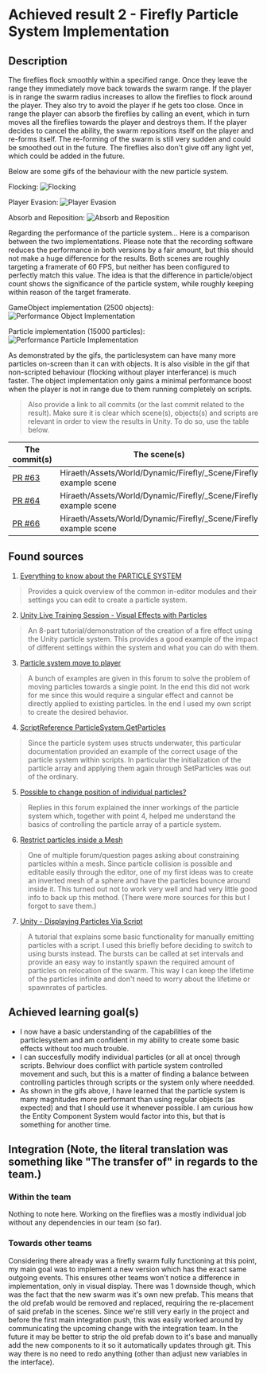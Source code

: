 Achieved result 2 - Firefly Particle System Implementation
===================

## Description
The fireflies flock smoothly within a specified range. Once they leave the range they immediately move back towards the swarm range. If the player is in range the swarm radius increases to allow the fireflies to flock around the player. They also try to avoid the player if he gets too close. Once in range the player can absorb the fireflies by calling an event, which in turn moves all the fireflies towards the player and destroys them. If the player decides to cancel the ability, the swarm repositions itself on the player and re-forms itself. The re-forming of the swarm is still very sudden and could be smoothed out in the future. The fireflies also don't give off any light yet, which could be added in the future.

Below are some gifs of the behaviour with the new particle system.

Flocking:
![Flocking](https://github.com/HANICA-GAME/sep2018-stud-lucas-van-swaay/blob/master/Project%20-%20Programming/individual/week_1_2/products/Achieved%202/Particle%20Flocking.gif)

Player Evasion:
![Player Evasion](https://github.com/HANICA-GAME/sep2018-stud-lucas-van-swaay/blob/master/Project%20-%20Programming/individual/week_1_2/products/Achieved%202/Particle%20Evade%20Player.gif)

Absorb and Reposition:
![Absorb and Reposition](https://github.com/HANICA-GAME/sep2018-stud-lucas-van-swaay/blob/master/Project%20-%20Programming/individual/week_1_2/products/Achieved%202/Particle%20Absorb%20%26%20Reposition.gif)

Regarding the performance of the particle system... Here is a comparison between the two implementations. Please note that the recording software reduces the performance in both versions by a fair amount, but this should not make a huge difference for the results. Both scenes are roughly targeting a framerate of 60 FPS, but neither has been configured to perfectly match this value. The idea is that the difference in particle/object count shows the significance of the particle system, while roughly keeping within reason of the target framerate.

GameObject implementation (2500 objects):
![Performance Object Implementation](https://github.com/HANICA-GAME/sep2018-stud-lucas-van-swaay/blob/master/Project%20-%20Programming/individual/week_1_2/products/Achieved%202/Performance%20Object%20Implementation%20(2.5k).gif)

Particle implementation (15000 particles):
![Performance Particle Implementation](https://github.com/HANICA-GAME/sep2018-stud-lucas-van-swaay/blob/master/Project%20-%20Programming/individual/week_1_2/products/Achieved%202/Performance%20Particle%20Implementation%20(15k).gif)

As demonstrated by the gifs, the particlesystem can have many more particles on-screen than it can with objects. It is also visible in the gif that non-scripted behaviour (flocking without player interferance) is much faster. The object implementation only gains a minimal performance boost when the player is not in range due to them running completely on scripts.

> Also provide a link to all commits (or the last commit related to the result). Make sure it is clear which scene(s), objects(s) and scripts are relevant in order to view the results in Unity. To do so, use the table below.

|The commit(s)|The scene(s)|The gameobject(s)|The script(s)|
|---------|--------|--------------|----------|
| [PR #63](https://github.com/HANICA-GAME/sep2018-game-hireath/pull/63) |  Hiraeth/Assets/World/Dynamic/Firefly/\_Scene/Firefly example scene | Hiraeth/Assets/World/Dynamic/Firefly/Prefabs/Firefly Swarm | Hiraeth/Assets/World/Dynamic/Firefly/Scripts/ _Everything In This Folder and Subfolders_ |
| [PR #64](https://github.com/HANICA-GAME/sep2018-game-hireath/pull/64) | Hiraeth/Assets/World/Dynamic/Firefly/\_Scene/Firefly example scene | Hiraeth/Assets/World/Dynamic/Firefly/Prefabs/Firefly Swarm | Hiraeth/Assets/World/Dynamic/Firefly/Scripts/FireflyEventListener |
  | [PR #66](https://github.com/HANICA-GAME/sep2018-game-hireath/pull/66) | Hiraeth/Assets/World/Dynamic/Firefly/\_Scene/Firefly example scene | Hiraeth/Assets/World/Dynamic/Firefly/Prefabs/Firefly Swarm | Hiraeth/Assets/World/Dynamic/Firefly/Scripts/FireflySwarmController |

## Found sources

1. [Everything to know about the PARTICLE SYSTEM](https://www.youtube.com/watch?v=FEA1wTMJAR0) 
> Provides a quick overview of the common in-editor modules and their settings you can edit to create a particle system.

2. [Unity Live Training Session - Visual Effects with Particles](https://unity3d.com/learn/tutorials/topics/graphics/introduction-and-goals?playlist=17102) 
> An 8-part tutorial/demonstration of the creation of a fire effect using the Unity particle system. This provides a good example of the impact of different settings within the system and what you can do with them.

3. [Particle system move to player](https://forum.unity.com/threads/solved-particle-system-move-to-player.436507/)
> A bunch of examples are given in this forum to solve the problem of moving particles towards a single point. In the end this did not work for me since this would require a singular effect and cannot be directly applied to existing particles. In the end I used my own script to create the desired behavior.

4. [ScriptReference ParticleSystem.GetParticles](https://docs.unity3d.com/ScriptReference/ParticleSystem.GetParticles.html)
> Since the particle system uses structs underwater, this particular documentation provided an example of the correct usage of the particle system within scripts. In particular the initialization of the particle array and applying them again through SetParticles was out of the ordinary.

5. [Possible to change position of individual particles?](https://forum.unity.com/threads/possible-to-change-position-of-individual-particles-shuriken.139156/)
> Replies in this forum explained the inner workings of the particle system which, together with point 4, helped me understand the basics of controlling the particle array of a particle system.

6. [Restrict particles inside a Mesh](https://answers.unity.com/questions/224967/particles-restrict-particles-inside-a-mesh.html)
> One of multiple forum/question pages asking about constraining particles within a mesh. Since particle collision is possible and editable easily through the editor, one of my first ideas was to create an inverted mesh of a sphere and have the particles bounce around inside it. This turned out not to work very well and had very little good info to back up this method. (There were more sources for this but I forgot to save them.)

7. [Unity - Displaying Particles Via Script](https://unity3d.com/learn/tutorials/topics/scripting/displaying-particles-script)
> A tutorial that explains some basic functionality for manually emitting particles with a script. I used this briefly before deciding to switch to using bursts instead. The bursts can be called at set intervals and provide an easy way to instantly spawn the required amount of particles on relocation of the swarm. This way I can keep the lifetime of the particles infinite and don't need to worry about the lifetime or spawnrates of particles.

## Achieved learning goal(s)
- I now have a basic understanding of the capabilities of the particlesystem and am confident in my ability to create some basic effects without too much trouble.
- I can succesfully modify individual particles (or all at once) through scripts. Behviour does conflict with particle system controlled movement and such, but this is a matter of finding a balance between controlling particles through scripts or the system only where needded.
- As shown in the gifs above, I have learned that the particle system is many magnitudes more performant than using regular objects (as expected) and that I should use it whenever possible. I am curious how the Entity Component System would factor into this, but that is something for another time.

## Integration (Note, the literal translation was something like "The transfer of" in regards to the team.)

### Within the team
Nothing to note here. Working on the fireflies was a mostly individual job without any dependencies in our team (so far).

### Towards other teams
Considering there already was a firefly swarm fully functioning at this point, my main goal was to implement a new version which has the exact same outgoing events. This ensures other teams won't notice a difference in implementation, only in visual display. There was 1 downside though, which was the fact that the new swarm was it's own new prefab. This means that the old prefab would be removed and replaced, requiring the re-placement of said prefab in the scenes. Since we're still very early in the project and before the first main integration push, this was easily worked around by communicating the upcoming change with the integration team. In the future it may be better to strip the old prefab down to it's base and manually add the new components to it so it automatically updates through git. This way there is no need to redo anything (other than adjust new variables in the interface).
